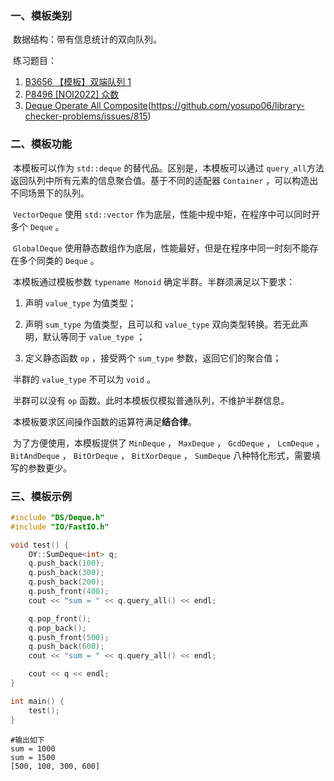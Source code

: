 ### 一、模板类别

​	数据结构：带有信息统计的双向队列。

​	练习题目：

1. [B3656 【模板】双端队列 1](https://www.luogu.com.cn/problem/B3656)
2. [P8496 [NOI2022] 众数](https://www.luogu.com.cn/problem/P8496)
3. [Deque Operate All Composite](https://judge.yosupo.jp/problem/deque_operate_all_composite)(https://github.com/yosupo06/library-checker-problems/issues/815)


### 二、模板功能

​		本模板可以作为 `std::deque` 的替代品。区别是，本模板可以通过 `query_all`方法返回队列中所有元素的信息聚合值。基于不同的适配器 `Container` ，可以构造出不同场景下的队列。

​		 `VectorDeque` 使用 `std::vector` 作为底层，性能中规中矩，在程序中可以同时开多个 `Deque` 。

​		 `GlobalDeque` 使用静态数组作为底层，性能最好，但是在程序中同一时刻不能存在多个同类的 `Deque` 。

​		本模板通过模板参数 `typename Monoid` 确定半群。半群须满足以下要求：

1. 声明 `value_type` 为值类型；

2. 声明 `sum_type` 为值类型，且可以和 `value_type` 双向类型转换。若无此声明，默认等同于 `value_type` ；

3. 定义静态函数 `op` ，接受两个 `sum_type` 参数，返回它们的聚合值；

​		半群的 `value_type` 不可以为 `void` 。

​		半群可以没有 `op` 函数。此时本模板仅模拟普通队列，不维护半群信息。

​		本模板要求区间操作函数的运算符满足**结合律**。

​		为了方便使用，本模板提供了 `MinDeque` ， `MaxDeque` ， `GcdDeque` ， `LcmDeque` ， `BitAndDeque` ， `BitOrDeque` ， `BitXorDeque` ， `SumDeque` 八种特化形式，需要填写的参数更少。



### 三、模板示例

```c++
#include "DS/Deque.h"
#include "IO/FastIO.h"

void test() {
    OY::SumDeque<int> q;
    q.push_back(100);
    q.push_back(300);
    q.push_back(200);
    q.push_front(400);
    cout << "sum = " << q.query_all() << endl;

    q.pop_front();
    q.pop_back();
    q.push_front(500);
    q.push_back(600);
    cout << "sum = " << q.query_all() << endl;

    cout << q << endl;
}

int main() {
    test();
}
```

```
#输出如下
sum = 1000
sum = 1500
[500, 100, 300, 600]

```

